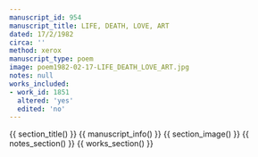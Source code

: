 ```yaml
---
manuscript_id: 954
manuscript_title: LIFE, DEATH, LOVE, ART
dated: 17/2/1982
circa: ''
method: xerox
manuscript_type: poem
image: poem1982-02-17-LIFE_DEATH_LOVE_ART.jpg
notes: null
works_included:
- work_id: 1851
  altered: 'yes'
  edited: 'no'
---
```


{{ section_title() }}
{{ manuscript_info() }}
{{ section_image() }}
{{ notes_section() }}
{{ works_section() }}
